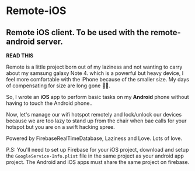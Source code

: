 # Remote-iOS
## Remote iOS client. To be used with the remote-android server.

**READ THIS**

Remote is a little project born out of my laziness and not wanting to carry about my samsung galaxy Note 4. which is a powerful but heavy device, I feel more comfortable with the iPhone because of the smaller size. My days of compensating for size are long gone ✌🏾.

So, I wrote an **iOS** app to perform basic tasks on my **Android** phone without having to touch the Android phone..

Now, let's manage our wifi hotspot remotely and lock/unlock our devices because we are too lazy to stand up from the chair when bae calls for your hotspot but you are on a swift hacking spree.

Powered by FirebaseRealTimeDatabase, Laziness and Love. Lots of love.

P.S: You'll need to set up Firebase for your iOS project, download and setup the `GoogleService-Info.plist` file in the same project as your android app project. The Android and iOS apps must share the same project on firebase.
